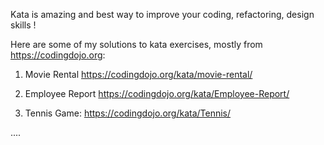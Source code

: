 Kata is amazing and best way to improve your coding, refactoring, design skills ! 

Here are some of my solutions to kata exercises, mostly from https://codingdojo.org:

1. Movie Rental 
https://codingdojo.org/kata/movie-rental/

2. Employee Report
https://codingdojo.org/kata/Employee-Report/

3. Tennis Game:
https://codingdojo.org/kata/Tennis/

....
